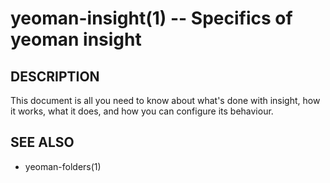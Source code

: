 yeoman-insight(1) -- Specifics of yeoman insight
================================================

## DESCRIPTION

This document is all you need to know about what's done with insight, how it
works, what it does, and how you can configure its behaviour.

## SEE ALSO

* yeoman-folders(1)
